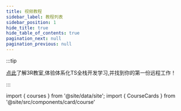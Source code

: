 ```yaml
---
title: 视频教程
sidebar_label: 教程列表
sidebar_position: 1
hide_title: true
hide_table_of_contents: true
pagination_next: null
pagination_previous: null
---
```

:::tip

[点此](/roadmap)了解3R教室,体验体系化TS全栈开发学习,并找到你的第一份远程工作！

:::


import { courses } from '@site/data/site';
import { CourseCards } from '@site/src/components/card/course'

<CourseCards data={courses} />
